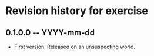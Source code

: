 # Revision history for exercise

## 0.1.0.0  -- YYYY-mm-dd

* First version. Released on an unsuspecting world.
